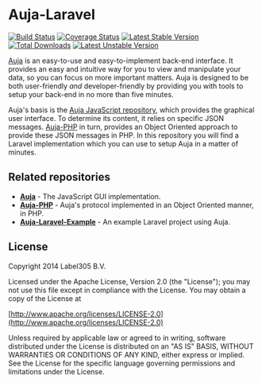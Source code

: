 # Auja-Laravel

[![Build Status](https://travis-ci.org/Label305/Auja-Laravel.svg?branch=dev)](https://travis-ci.org/Label305/Auja-Laravel)
[![Coverage Status](https://coveralls.io/repos/Label305/Auja-Laravel/badge.png?branch=dev)](https://coveralls.io/r/Label305/Auja-Laravel?branch=dev)
[![Latest Stable Version](https://poser.pugx.org/label305/auja-laravel/v/stable.svg)](https://packagist.org/packages/label305/auja-laravel)
[![Total Downloads](https://poser.pugx.org/label305/auja-laravel/downloads.svg)](https://packagist.org/packages/label305/auja-laravel)
[![Latest Unstable Version](https://poser.pugx.org/label305/auja-laravel/v/unstable.svg)](https://packagist.org/packages/label305/auja-laravel)

[Auja](http://label305.github.io/Auja/) is an easy-to-use and easy-to-implement back-end interface. It provides an easy and intuitive way for you to view and manipulate your data, so you can focus on more important matters. Auja is designed to be both user-friendly _and_ developer-friendly by providing you with tools to setup your back-end in no more than five minutes.

Auja's basis is the [Auja JavaScript repository](https://github.com/Label305/Auja), which provides the graphical user interface. To determine its content, it relies on specific JSON messages. [Auja-PHP](https://github.com/Label305/Auja-PHP) in turn, provides an Object Oriented approach to provide these JSON messages in PHP. In this repository you will find a Laravel implementation which you can use to setup Auja in a matter of minutes.

## Related repositories
  
  - [**Auja**](https://github.com/Label305/Auja) - The JavaScript GUI implementation.
  - [**Auja-PHP**](https://github.com/Label305/Auja-PHP) - Auja's protocol implemented in an Object Oriented manner, in PHP.
  - [**Auja-Laravel-Example**](https://github.com/Label305/Auja-Laravel-Example) - An example Laravel project using Auja.

## License
Copyright 2014 Label305 B.V.

Licensed under the Apache License, Version 2.0 (the "License");
you may not use this file except in compliance with the License.
You may obtain a copy of the License at

[http://www.apache.org/licenses/LICENSE-2.0](http://www.apache.org/licenses/LICENSE-2.0)

Unless required by applicable law or agreed to in writing, software
distributed under the License is distributed on an "AS IS" BASIS,
WITHOUT WARRANTIES OR CONDITIONS OF ANY KIND, either express or implied.
See the License for the specific language governing permissions and
limitations under the License.
